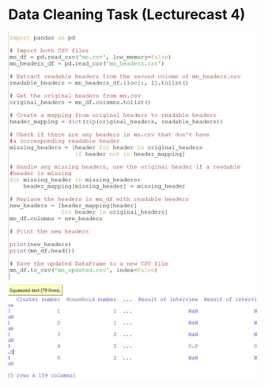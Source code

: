 # Data Cleaning Task (Lecturecast 4)

![clening](https://github.com/pmatkowska94/e-portfolio.pmatkowska/blob/main/images/data%20clening.jpg)
![clening](https://github.com/pmatkowska94/e-portfolio.pmatkowska/blob/main/images/data%20clening2.jpg)
